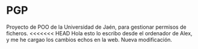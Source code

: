 ﻿PGP
===

Proyecto de POO de la Universidad de Jaén, para gestionar permisos de ficheros.
<<<<<<< HEAD
Hola esto lo escribo desde el ordenador de Alex, y me he cargao los cambios echos en la web.
Nueva modificación.